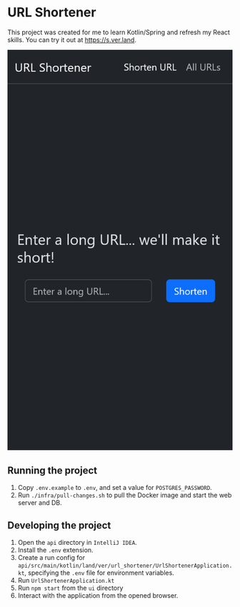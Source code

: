 # URL Shortener

This project was created for me to learn Kotlin/Spring and refresh my React skills. You can try it out at https://s.ver.land.

![a screenshot of the application](screenshot.png)

## Running the project

1. Copy `.env.example` to `.env`, and set a value for `POSTGRES_PASSWORD`.
2. Run `./infra/pull-changes.sh` to pull the Docker image and start the web server and DB.

## Developing the project

1. Open the `api` directory in `IntelliJ IDEA`.
2. Install the `.env` extension.
3. Create a run config for `api/src/main/kotlin/land/ver/url_shortener/UrlShortenerApplication.kt`, specifying the `.env` file for environment variables.
4. Run `UrlShortenerApplication.kt`
5. Run `npm start` from the `ui` directory
6. Interact with the application from the opened browser.
